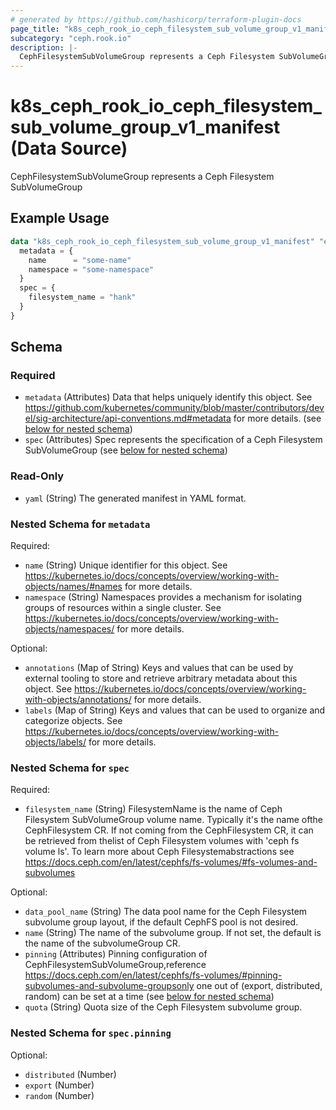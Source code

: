 ```yaml
---
# generated by https://github.com/hashicorp/terraform-plugin-docs
page_title: "k8s_ceph_rook_io_ceph_filesystem_sub_volume_group_v1_manifest Data Source - terraform-provider-k8s"
subcategory: "ceph.rook.io"
description: |-
  CephFilesystemSubVolumeGroup represents a Ceph Filesystem SubVolumeGroup
---
```


# k8s_ceph_rook_io_ceph_filesystem_sub_volume_group_v1_manifest (Data Source)

CephFilesystemSubVolumeGroup represents a Ceph Filesystem SubVolumeGroup

## Example Usage

```terraform
data "k8s_ceph_rook_io_ceph_filesystem_sub_volume_group_v1_manifest" "example" {
  metadata = {
    name      = "some-name"
    namespace = "some-namespace"
  }
  spec = {
    filesystem_name = "hank"
  }
}
```

<!-- schema generated by tfplugindocs -->
## Schema

### Required

- `metadata` (Attributes) Data that helps uniquely identify this object. See https://github.com/kubernetes/community/blob/master/contributors/devel/sig-architecture/api-conventions.md#metadata for more details. (see [below for nested schema](#nestedatt--metadata))
- `spec` (Attributes) Spec represents the specification of a Ceph Filesystem SubVolumeGroup (see [below for nested schema](#nestedatt--spec))

### Read-Only

- `yaml` (String) The generated manifest in YAML format.

<a id="nestedatt--metadata"></a>
### Nested Schema for `metadata`

Required:

- `name` (String) Unique identifier for this object. See https://kubernetes.io/docs/concepts/overview/working-with-objects/names/#names for more details.
- `namespace` (String) Namespaces provides a mechanism for isolating groups of resources within a single cluster. See https://kubernetes.io/docs/concepts/overview/working-with-objects/namespaces/ for more details.

Optional:

- `annotations` (Map of String) Keys and values that can be used by external tooling to store and retrieve arbitrary metadata about this object. See https://kubernetes.io/docs/concepts/overview/working-with-objects/annotations/ for more details.
- `labels` (Map of String) Keys and values that can be used to organize and categorize objects. See https://kubernetes.io/docs/concepts/overview/working-with-objects/labels/ for more details.


<a id="nestedatt--spec"></a>
### Nested Schema for `spec`

Required:

- `filesystem_name` (String) FilesystemName is the name of Ceph Filesystem SubVolumeGroup volume name. Typically it's the name ofthe CephFilesystem CR. If not coming from the CephFilesystem CR, it can be retrieved from thelist of Ceph Filesystem volumes with 'ceph fs volume ls'. To learn more about Ceph Filesystemabstractions see https://docs.ceph.com/en/latest/cephfs/fs-volumes/#fs-volumes-and-subvolumes

Optional:

- `data_pool_name` (String) The data pool name for the Ceph Filesystem subvolume group layout, if the default CephFS pool is not desired.
- `name` (String) The name of the subvolume group. If not set, the default is the name of the subvolumeGroup CR.
- `pinning` (Attributes) Pinning configuration of CephFilesystemSubVolumeGroup,reference https://docs.ceph.com/en/latest/cephfs/fs-volumes/#pinning-subvolumes-and-subvolume-groupsonly one out of (export, distributed, random) can be set at a time (see [below for nested schema](#nestedatt--spec--pinning))
- `quota` (String) Quota size of the Ceph Filesystem subvolume group.

<a id="nestedatt--spec--pinning"></a>
### Nested Schema for `spec.pinning`

Optional:

- `distributed` (Number)
- `export` (Number)
- `random` (Number)
